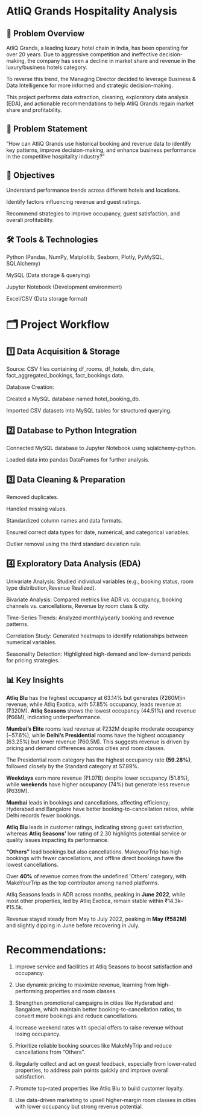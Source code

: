 #  AtliQ Grands Hospitality Analysis

## 📌 Problem Overview

AtliQ Grands, a leading luxury hotel chain in India, has been operating for over 20 years. Due to aggressive competition and ineffective decision-making, the company has seen a decline in market share and revenue in the luxury/business hotels category.

To reverse this trend, the Managing Director decided to leverage Business & Data Intelligence for more informed and strategic decision-making.

This project performs data extraction, cleaning, exploratory data analysis (EDA), and actionable recommendations to help AtliQ Grands regain market share and profitability.

## 🎯 Problem Statement

“How can AtliQ Grands use historical booking and revenue data to identify key patterns, improve decision-making, and enhance business performance in the competitive hospitality industry?”

## 🎯 Objectives

Understand performance trends across different hotels and locations.

Identify factors influencing revenue and guest ratings.

Recommend strategies to improve occupancy, guest satisfaction, and overall profitability.

## 🛠️ Tools & Technologies

Python (Pandas, NumPy, Matplotlib, Seaborn, Plotly, PyMySQL, SQLAlchemy)

MySQL (Data storage & querying)

Jupyter Notebook (Development environment)

Excel/CSV (Data storage format)

# 🗂 Project Workflow

## 1️⃣ Data Acquisition & Storage

Source: CSV files containing df_rooms, df_hotels, dim_date, fact_aggregated_bookings, fact_bookings data.

Database Creation:

Created a MySQL database named hotel_booking_db.

Imported CSV datasets into MySQL tables for structured querying.

## 2️⃣ Database to Python Integration

Connected MySQL database to Jupyter Notebook using sqlalchemy-python.

Loaded data into pandas DataFrames for further analysis.

## 3️⃣ Data Cleaning & Preparation

Removed duplicates.

Handled missing values.

Standardized column names and data formats.

Ensured correct data types for date, numerical, and categorical variables.

Outlier removal using the third standard deviation rule.

## 4️⃣ Exploratory Data Analysis (EDA)

Univariate Analysis: Studied individual variables (e.g., booking status, room type distribution,Revenue Realized).

Bivariate Analysis: Compared metrics like ADR vs. occupancy, booking channels vs. cancellations, Revenue by room class & city.

Time-Series Trends: Analyzed monthly/yearly booking and revenue patterns.

Correlation Study: Generated heatmaps to identify relationships between numerical variables.

Seasonality Detection: Highlighted high-demand and low-demand periods for pricing strategies.

## 📊 Key Insights

**Atliq Blu** has the highest occupancy at 63.14% but generates (₹260M)in revenue, while Atliq Exotica, with 57.85% occupancy, leads revenue at (₹320M). **Atliq Seasons** shows the lowest occupancy (44.51%) and revenue (₹66M), indicating underperformance.

**Mumbai’s Elite** rooms lead revenue at ₹232M despite moderate occupancy (~57.6%), while **Delhi’s Presidential** rooms have the highest occupancy (63.25%) but lower revenue (₹60.5M). This suggests revenue is driven by pricing and demand differences across cities and room classes.

The Presidential room category has the highest occupancy rate **(59.28%)**, followed closely by the Standard category at 57.89%.

**Weekdays** earn more revenue (₹1.07B) despite lower occupancy (51.8%), while **weekends** have higher occupancy (74%) but generate less revenue (₹639M).

**Mumbai** leads in bookings and cancellations, affecting efficiency; Hyderabad and Bangalore have better booking-to-cancellation ratios, while Delhi records fewer bookings.

**Atliq Blu** leads in customer ratings, indicating strong guest satisfaction, whereas **Atliq Seasons’** low rating of 2.30 highlights potential service or quality issues impacting its performance.

**“Others”** lead bookings but also cancellations. MakeyourTrip has high bookings with fewer cancellations, and offline direct bookings have the lowest cancellations.

Over **40%** of revenue comes from the undefined 'Others' category, with MakeYourTrip as the top contributor among named platforms.

Atliq Seasons leads in ADR across months, peaking in **June 2022**, while most other properties, led by Atliq Exotica, remain stable within ₹14.3k–₹15.5k.

Revenue stayed steady from May to July 2022, peaking in **May (₹582M)** and slightly dipping in June before recovering in July.

# Recommendations:

1. Improve service and facilities at Atliq Seasons to boost satisfaction and occupancy.

2. Use dynamic pricing to maximize revenue, learning from high-performing properties and room classes.

3. Strengthen promotional campaigns in cities like Hyderabad and Bangalore, which maintain better booking-to-cancellation ratios, to convert more bookings and reduce cancellations.

4. Increase weekend rates with special offers to raise revenue without losing occupancy.

5. Prioritize reliable booking sources like MakeMyTrip and reduce cancellations from “Others”.

6. Regularly collect and act on guest feedback, especially from lower-rated properties, to address pain points quickly and improve overall satisfaction.

7. Promote top-rated properties like Atliq Blu to build customer loyalty.

8. Use data-driven marketing to upsell higher-margin room classes in cities with lower occupancy but strong revenue potential.





